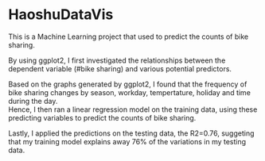 # HaoshuDataVis
This is a Machine Learning project that used to predict the counts of bike sharing. 

By using ggplot2, I first investigated the relationships between the dependent variable (#bike sharing) and various potential predictors. 

Based on the graphs generated by ggplot2, I found that the frequency of bike sharing changes by season, workday, tempertature, holiday and time during the day.  
Hence, I then ran a linear regression model on the training data, using these predicting variables to predict the counts of bike sharing. 

Lastly, I applied the predictions on the testing data, the R2=0.76, suggeting that my training model explains away 76% of the variations in my testing data. 



